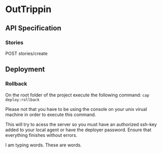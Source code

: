# OutTrippin

## API Specification
### Stories
POST stories/create

## Deployment

### Rollback
On the root folder of the project execute the following command:
``cap deploy:rollback``

Please not that you have to be using the console on your unix virual machine in order to execute this command.

This will try to acess the server so you must have an authorized ssh-key added to your local agent or have the deployer password.
Ensure that everything finishes without errors.

I am typing words. These are words. 

